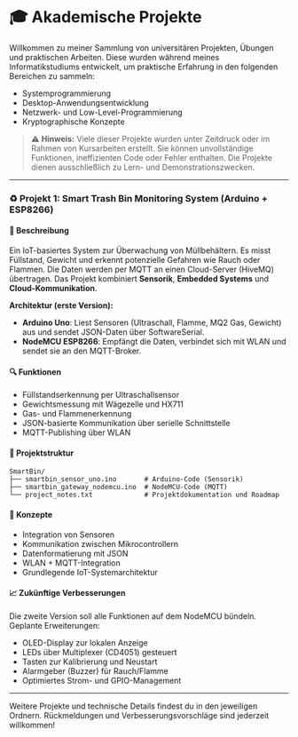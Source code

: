 # 🎓 Akademische Projekte

Willkommen zu meiner Sammlung von universitären Projekten, Übungen und praktischen Arbeiten. Diese wurden während meines Informatikstudiums entwickelt, um praktische Erfahrung in den folgenden Bereichen zu sammeln:

- Systemprogrammierung
- Desktop-Anwendungsentwicklung
- Netzwerk- und Low-Level-Programmierung
- Kryptographische Konzepte

> ⚠️ **Hinweis:** Viele dieser Projekte wurden unter Zeitdruck oder im Rahmen von Kursarbeiten erstellt. Sie können unvollständige Funktionen, ineffizienten Code oder Fehler enthalten. Die Projekte dienen ausschließlich zu Lern- und Demonstrationszwecken.

---

### ♻️ Projekt 1: Smart Trash Bin Monitoring System (Arduino + ESP8266)

#### 📌 Beschreibung  
Ein IoT-basiertes System zur Überwachung von Müllbehältern. Es misst Füllstand, Gewicht und erkennt potenzielle Gefahren wie Rauch oder Flammen. Die Daten werden per MQTT an einen Cloud-Server (HiveMQ) übertragen. Das Projekt kombiniert **Sensorik**, **Embedded Systems** und **Cloud-Kommunikation**.

**Architektur (erste Version):**
- **Arduino Uno**: Liest Sensoren (Ultraschall, Flamme, MQ2 Gas, Gewicht) aus und sendet JSON-Daten über SoftwareSerial.
- **NodeMCU ESP8266**: Empfängt die Daten, verbindet sich mit WLAN und sendet sie an den MQTT-Broker.

#### 🔍 Funktionen
- Füllstandserkennung per Ultraschallsensor
- Gewichtsmessung mit Wägezelle und HX711
- Gas- und Flammenerkennung
- JSON-basierte Kommunikation über serielle Schnittstelle
- MQTT-Publishing über WLAN

#### 📁 Projektstruktur
```
SmartBin/
├── smartbin_sensor_uno.ino       # Arduino-Code (Sensorik)
├── smartbin_gateway_nodemcu.ino  # NodeMCU-Code (MQTT)
└── project_notes.txt             # Projektdokumentation und Roadmap
```

#### 🧠 Konzepte
- Integration von Sensoren
- Kommunikation zwischen Mikrocontrollern
- Datenformatierung mit JSON
- WLAN + MQTT-Integration
- Grundlegende IoT-Systemarchitektur

#### 📈 Zukünftige Verbesserungen
Die zweite Version soll alle Funktionen auf dem NodeMCU bündeln. Geplante Erweiterungen:
- OLED-Display zur lokalen Anzeige
- LEDs über Multiplexer (CD4051) gesteuert
- Tasten zur Kalibrierung und Neustart
- Alarmgeber (Buzzer) für Rauch/Flamme
- Optimiertes Strom- und GPIO-Management

---

Weitere Projekte und technische Details findest du in den jeweiligen Ordnern. Rückmeldungen und Verbesserungsvorschläge sind jederzeit willkommen!
